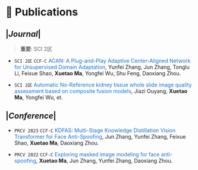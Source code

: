 
# 📝 Publications 
## |*Journal*|
> **重要**: SCI 2区
- ```SCI 2区``` ```CCF-C``` <span style="color: #1772d0;">ACAN: A Plug-and-Play Adaptive Center-Aligned Network for Unsupervised Domain Adaptation</span>, Yunfei Zhang, Jun Zhang, Tonglu Li, Feixue Shao, **Xuetao Ma**, Yongfei Wu, Shu Feng, Daoxiang Zhou.

- ``SCI 2区`` <span style="color: #1772d0;">Automatic No-Reference kidney tissue whole slide image quality assessment based on composite fusion models</span>, Jiazi Ouyang, **Xuetao Ma**, Yongfei Wu, et.


## |*Conference*|
- ``PRCV 2023`` ``CCF-C`` <span style="color: #1772d0;">KDFAS: Multi-Stage Knowledge Distillation Vision Transformer for Face Anti-Spoofing</span>, Jun Zhang, Yunfei Zhang, Feixue Shao, **Xuetao Ma**, Daoxiang Zhou.

- ``PRCV 2022`` ``CCF-C`` <span style="color: #1772d0;">Exploring masked image modeling for face anti-spoofing</span>, **Xuetao Ma**, Jun Zhang, Yunfei Zhang, Daoxiang Zhou.


